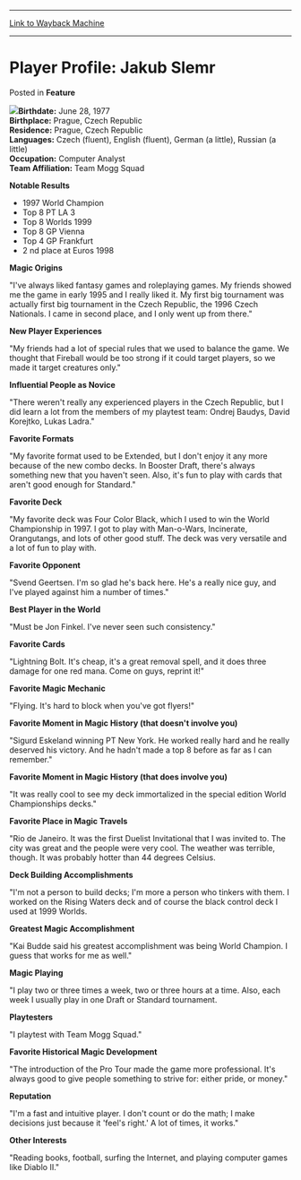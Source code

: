 
---
[Link to Wayback Machine](https://web.archive.org/web/20171029160527/https://magic.wizards.com/en/articles/archive/feature/player-profile-jakub-slemr-2000-01-01)

[_metadata_:wayback_url]:- "https://magic.wizards.com/en/articles/archive/feature/player-profile-jakub-slemr-2000-01-01"
[_metadata_:wayback_raw_url]:- "https://web.archive.org/web/20171029160527id_/https://magic.wizards.com/en/articles/archive/feature/player-profile-jakub-slemr-2000-01-01"
[_metadata_:wayback_capture_timestamp]:- "2017-10-29 16:05:27+00:00"
[_metadata_:description]:- "Birthdate: June 28, 1977Birthplace: Prague, Czech RepublicResidence: Prague, Czech RepublicLanguages: Czech (fluent), English (fluent), German (a little), Russian (a little)Occupation: Computer AnalystTeam Affiliation: Team Mogg Squad Notable Results"
[_metadata_:generator]:- "Drupal 7 (http://drupal.org)"
[_metadata_:publish_date]:- "2000-01-01"
---


Player Profile: Jakub Slemr
===========================



 Posted in **Feature**












![](https://media.magic.wizards.com/image_legacy_migration/sideboard/EURO00/Images/255.JPG)**Birthdate:** June 28, 1977  
**Birthplace:** Prague, Czech Republic  
**Residence:** Prague, Czech Republic  
**Languages:**  Czech (fluent), English (fluent), German (a little), Russian (a little)  
**Occupation:**  Computer Analyst  
**Team Affiliation:**  Team Mogg Squad


**Notable Results**


* 1997 World Champion
* Top 8 PT LA 3
* Top 8 Worlds 1999
* Top 8 GP Vienna
* Top 4 GP Frankfurt
* 2 nd place at Euros 1998

**Magic Origins**


"I've always liked fantasy games and roleplaying games. My friends showed me the game in early 1995 and I really liked it. My first big tournament was actually first big tournament in the Czech Republic, the 1996 Czech Nationals. I came in second place, and I only went up from there."


**New Player Experiences**


"My friends had a lot of special rules that we used to balance the game. We thought that Fireball would be too strong if it could target players, so we made it target creatures only."


**Influential People as Novice**


"There weren't really any experienced players in the Czech Republic, but I did learn a lot from the members of my playtest team: Ondrej Baudys, David Korejtko, Lukas Ladra."


**Favorite Formats**


"My favorite format used to be Extended, but I don't enjoy it any more because of the new combo decks. In Booster Draft, there's always something new that you haven't seen. Also, it's fun to play with cards that aren't good enough for Standard."


**Favorite Deck**


"My favorite deck was Four Color Black, which I used to win the World Championship in 1997. I got to play with Man-o-Wars, Incinerate, Orangutangs, and lots of other good stuff. The deck was very versatile and a lot of fun to play with.


**Favorite Opponent**


"Svend Geertsen. I'm so glad he's back here. He's a really nice guy, and I've played against him a number of times."


**Best Player in the World**


"Must be Jon Finkel. I've never seen such consistency."


**Favorite Cards**


"Lightning Bolt. It's cheap, it's a great removal spell, and it does three damage for one red mana. Come on guys, reprint it!"


**Favorite Magic Mechanic**


"Flying. It's hard to block when you've got flyers!"


**Favorite Moment in Magic History (that doesn't involve you)**


"Sigurd Eskeland winning PT New York. He worked really hard and he really deserved his victory. And he hadn't made a top 8 before as far as I can remember."


**Favorite Moment in Magic History (that does involve you)**


"It was really cool to see my deck immortalized in the special edition World Championships decks."


**Favorite Place in Magic Travels**


"Rio de Janeiro. It was the first Duelist Invitational that I was invited to. The city was great and the people were very cool. The weather was terrible, though. It was probably hotter than 44 degrees Celsius.


**Deck Building Accomplishments**


"I'm not a person to build decks; I'm more a person who tinkers with them. I worked on the Rising Waters deck and of course the black control deck I used at 1999 Worlds.


**Greatest Magic Accomplishment**


"Kai Budde said his greatest accomplishment was being World Champion. I guess that works for me as well."


**Magic Playing**


"I play two or three times a week, two or three hours at a time. Also, each week I usually play in one Draft or Standard tournament.


**Playtesters**


"I playtest with Team Mogg Squad."


**Favorite Historical Magic Development**


"The introduction of the Pro Tour made the game more professional. It's always good to give people something to strive for: either pride, or money."


**Reputation**


"I'm a fast and intuitive player. I don't count or do the math; I make decisions just because it 'feel's right.' A lot of times, it works."


**Other Interests**


"Reading books, football, surfing the Internet, and playing computer games like Diablo II."








